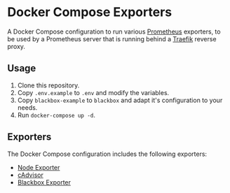 # Docker Compose Exporters

A Docker Compose configuration to run various [Prometheus](https://prometheus.io/) exporters, to be used by a Prometheus server that is running behind a [Traefik](https://traefik.io/) reverse proxy.

## Usage

1. Clone this repository.
2. Copy `.env.example` to `.env` and modify the variables.
3. Copy `blackbox-example` to `blackbox` and adapt it's configuration to your needs.
4. Run `docker-compose up -d`.

## Exporters

The Docker Compose configuration includes the following exporters:
- [Node Exporter](https://github.com/prometheus/node_exporter)
- [cAdvisor](https://github.com/google/cadvisor)
- [Blackbox Exporter](https://github.com/prometheus/blackbox_exporter)
